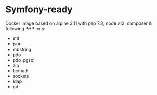 Symfony-ready
=============

Docker image based on alpine 3.11 with php 7.3, node v12, composer & following PHP exts:
- intl
- json
- mbstring
- pdo
- pdo_pgsql
- zip
- bcmath
- sockets
- ldap
- gd
